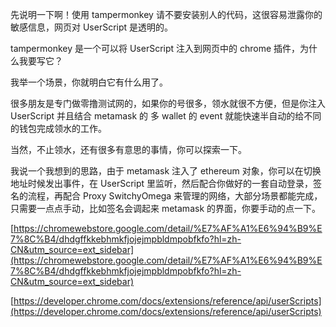 先说明一下啊！使用 tampermonkey 请不要安装别人的代码，这很容易泄露你的敏感信息，网页对 UserScript 是透明的。

tampermonkey 是一个可以将 UserScript 注入到网页中的 chrome 插件，为什么我要写它？

我举一个场景，你就明白它有什么用了。

很多朋友是专门做零撸测试网的，如果你的号很多，领水就很不方便，但是你注入 UserScript 并且结合 metamask 的 多 wallet 的 event 就能快速半自动的给不同的钱包完成领水的工作。

当然，不止领水，还有很多有意思的事情，你可以探索一下。

我说一个我想到的思路，由于 metamask 注入了 ethereum 对象，你可以在切换地址时候发出事件，在 UserScript 里监听，然后配合你做好的一套自动登录，签名的流程，再配合 Proxy SwitchyOmega 来管理的网络，大部分场景都能完成，只需要一点点手动，比如签名会调起来 metamask 的界面，你要手动的点一下。

[https://chromewebstore.google.com/detail/%E7%AF%A1%E6%94%B9%E7%8C%B4/dhdgffkkebhmkfjojejmpbldmpobfkfo?hl=zh-CN&utm_source=ext_sidebar](https://chromewebstore.google.com/detail/%E7%AF%A1%E6%94%B9%E7%8C%B4/dhdgffkkebhmkfjojejmpbldmpobfkfo?hl=zh-CN&utm_source=ext_sidebar)


[https://developer.chrome.com/docs/extensions/reference/api/userScripts](https://developer.chrome.com/docs/extensions/reference/api/userScripts)